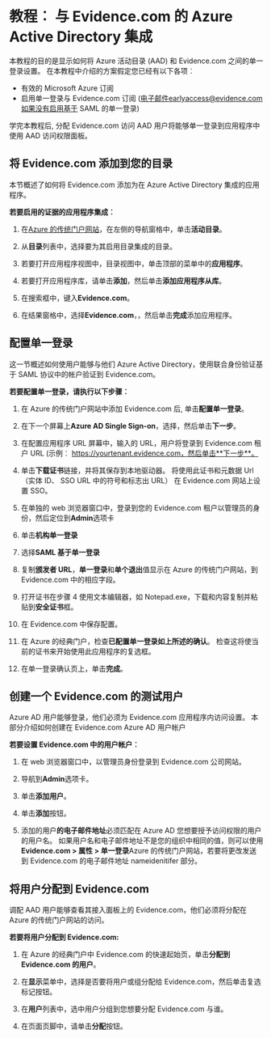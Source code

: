 <properties
    pageTitle="教程︰ Azure Active Directory 集成与 Evidence.com |Microsoft Azure"
    description="了解如何配置单一登录 Azure Active Directory 和 Evidence.com 之间。"
    services="active-directory"
    documentationCenter=""
    authors="asmalser-msft"
    manager="femila"
    editor=""/>

<tags
    ms.service="active-directory"
    ms.workload="identity"
    ms.tgt_pltfrm="na"
    ms.devlang="na"
    ms.topic="article"
    ms.date="02/23/2016"
    ms.author="asmalser"/>


# <a name="tutorial-azure-active-directory-integration-with-evidencecom"></a>教程︰ 与 Evidence.com 的 Azure Active Directory 集成

本教程的目的是显示如何将 Azure 活动目录 (AAD) 和 Evidence.com 之间的单一登录设置。 在本教程中介绍的方案假定您已经有以下各项︰
    
* 有效的 Microsoft Azure 订阅
* 启用单一登录与 Evidence.com 订阅 (电子邮件earlyaccess@evidence.com如果没有启用基于 SAML 的单一登录)

学完本教程后, 分配 Evidence.com 访问 AAD 用户将能够单一登录到应用程序中使用 AAD 访问权限面板。

## <a name="add-evidencecom-to-your-directory"></a>将 Evidence.com 添加到您的目录

本节概述了如何将 Evidence.com 添加为在 Azure Active Directory 集成的应用程序。

**若要启用的证据的应用程序集成︰**

1.  在[Azure 的传统门户网站](https://manage.windowsazure.com)，在左侧的导航窗格中，单击**活动目录**。

2.  从**目录**列表中，选择要为其启用目录集成的目录。

3.  若要打开应用程序视图中，目录视图中，单击顶部的菜单中的**应用程序**。

4.  若要打开应用程序库，请单击**添加**，然后单击**添加应用程序从库**。

5.  在搜索框中，键入**Evidence.com**。

6.  在结果窗格中，选择**Evidence.com**，，然后单击**完成**添加应用程序。


## <a name="configuring-single-sign-on"></a>配置单一登录

这一节概述如何使用户能够与他们 Azure Active Directory，使用联合身份验证基于 SAML 协议中的帐户验证到 Evidence.com。

**若要配置单一登录，请执行以下步骤︰**

1.  在 Azure 的传统门户网站中添加 Evidence.com 后, 单击**配置单一登录**。 
 
2.  在下一个屏幕上**Azure AD Single Sign-on**，选择，然后单击**下一步**。

3.  在配置应用程序 URL 屏幕中，输入的 URL，用户将登录到 Evidence.com 租户 URL (示例︰ https://yourtenant.evidence.com，然后单击**下一步**。 

4.  单击**下载证书**链接，并将其保存到本地驱动器。 将使用此证书和元数据 Url （实体 ID、 SSO URL 中的符号和标志出 URL） 在 Evidence.com 网站上设置 SSO。 

5.  在单独的 web 浏览器窗口中，登录到您的 Evidence.com 租户以管理员的身份，然后定位到**Admin**选项卡
      
6.  单击**机构单一登录**
 
7.  选择**SAML 基于单一登录**
 
8.  复制**颁发者 URL**，**单一登录**和**单个退出**值显示在 Azure 的传统门户网站，到 Evidence.com 中的相应字段。

9.  打开证书在步骤 4 使用文本编辑器，如 Notepad.exe，下载和内容复制并粘贴到**安全证书**框。 

10. 在 Evidence.com 中保存配置。
 
11. 在 Azure 的经典门户，检查**已配置单一登录如上所述的确认**。 检查这将使当前的证书来开始使用此应用程序的复选框。
 
12. 在单一登录确认页上，单击**完成**。  


## <a name="creating-an-evidencecom-test-user"></a>创建一个 Evidence.com 的测试用户

Azure AD 用户能够登录，他们必须为 Evidence.com 应用程序内访问设置。 本部分介绍如何创建在 Evidence.com Azure AD 用户帐户

**若要设置 Evidence.com 中的用户帐户︰**

1.  在 web 浏览器窗口中，以管理员身份登录到 Evidence.com 公司网站。

2.  导航到**Admin**选项卡。

3.  单击**添加用户**。

4.  单击**添加**按钮。

5.  添加的用户**的电子邮件地址**必须匹配在 Azure AD 您想要授予访问权限的用户的用户名。 如果用户名和电子邮件地址不是您的组织中相同的值，则可以使用**Evidence.com > 属性 > 单一登录**Azure 的传统门户网站，若要将更改发送到 Evidence.com 的电子邮件地址 nameidenitifer 部分。


## <a name="assigning-users-to-evidencecom"></a>将用户分配到 Evidence.com

调配 AAD 用户能够查看其接入面板上的 Evidence.com，他们必须将分配在 Azure 的传统门户网站的访问。

**若要将用户分配到 Evidence.com:**

1.  在 Azure 的经典门户中 Evidence.com 的快速起始页，单击**分配到 Evidence.com 的用户**。
 
2.  在**显示**菜单中，选择是否要将用户或组分配给 Evidence.com，然后单击复选标记按钮。
 
3.  在**用户**列表中，选中用户分组到您想要分配 Evidence.com 与谁。
 
4.  在页面页脚中，请单击**分配**按钮。

